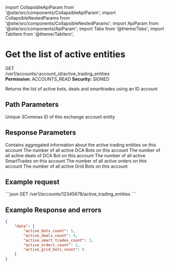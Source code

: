 import CollapsibleApiParam from '@site/src/components/CollapsibleApiParam';
import CollapsibleNestedParams from '@site/src/components/CollapsibleNestedParams';
import ApiParam from '@site/src/components/ApiParam';
import Tabs from '@theme/Tabs';
import TabItem from '@theme/TabItem';

# Get the list of active entities

<div className="main-container-endpoint">
    <div className="container-endpoint">
            <div className="container-method-get">
                <span className="endpoint-method">GET</span>
            </div>
              <div className="container-url">
                <span className="endpoint-url">/ver1/accounts/:account_id/active_trading_entities</span>
           </div>
    </div>
    <div className="container-permission">
        <span className="permission-description"><strong>Permission: </strong>ACCOUNTS_READ</span>
        <span className="permission-description"><strong>Security: </strong>SIGNED</span>
    </div>
</div>

<p className="p-method-discription">
  Returns the list of active bots, deals and smarttrades using an ID account
</p>

<h2> Path Parameters </h2>

<ApiParam name='account_id' type='integer' id="account_id" required>
    Unique 3Commas ID of this exchange account entity
</ApiParam>

<h2> Response Parameters </h2>

<CollapsibleApiParam name='data' type='object' id="data">
      Contains aggregated information about the active trading entities on this account
        <CollapsibleNestedParams>
             <ApiParam name='active_bots_count'type='integer' id="active_bots_count">
              The number of all active DCA Bots on this account
            </ApiParam>
             <ApiParam name='active_deals_count'type='integer' id="active_deals_count">
              The number of all active deals of DCA Bot on this account
            </ApiParam>
             <ApiParam name='active_smart_trades_count'type='integer' id="active_smart_trades_count">
              The number of all active SmartTrades on this account
            </ApiParam>
             <ApiParam name='active_orders_count'type='integer' id="active_orders_count">
              The number of all active orders on this account
            </ApiParam>
             <ApiParam name='active_grid_bots_count'type='integer' id="active_grid_bots_count">
              The number of all active Grid Bots on this account
            </ApiParam>
        </CollapsibleNestedParams>
     </CollapsibleApiParam>
      
<h2> Example request </h2>
<div style={{ margin: '10px', padding: '10px' }}>
```json
GET /ver1/accounts/12345678/active_trading_entities
```
</div>

<h2> Example Response and errors</h2>

<div style={{ margin: '10px', padding: '10px' }}>
<Tabs>
  <TabItem value="200" label="200 OK" attributes={{className: "green"}}>

```json
{
    "data": {
        "active_bots_count": 5,
        "active_deals_count": 4,
        "active_smart_trades_count": 3,
        "active_orders_count": 2,
        "active_grid_bots_count": 0
    }
}
```

  </TabItem>
</Tabs>
</div>